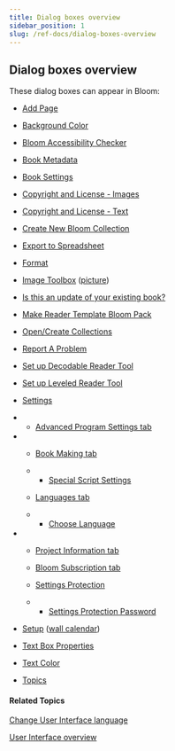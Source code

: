 ```yaml
---
title: Dialog boxes overview
sidebar_position: 1
slug: /ref-docs/dialog-boxes-overview
---
```


## Dialog boxes overview

These dialog boxes can appear in Bloom:

-   [Add Page](Add_Page_dialog_box.md)
    
-   [Background Color](Background_Color_dialog_box.md)
    
-   [Bloom Accessibility Checker](Bloom_Accessibility_Checker_dialog_box.md)
    
-   [Book Metadata](Book_Metadata_dialog_box.md)
    
-   [Book Settings](Book_Settings_dialog_box.md)
    
-   [Copyright and License - Images](Copyright_License_dialog_box_Images.md)
    
-   [Copyright and License - Text](Copyright_License_dialog_box_Text.md)
    
-   [Create New Bloom Collection](Create_New_Bloom_Collection_dialog_box.md)
    
-   [Export to Spreadsheet](Export_to_Spreadsheet_dialog_box.md)
    
-   [Format](Format_dialog_box.md)
    
-   [Image Toolbox](Image_Toolbox.md) ([picture](../../Tasks/Edit_tasks/Change_picture.md))
    
-   [Is this an update of your existing book?](Is_this_an_update_of_your_existing_book.md)
    
-   [Make Reader Template Bloom Pack](../../Tasks/Basic_tasks/Make_Reader_Template_BloomPack.md)
    
-   [Open/Create Collections](Open_Create_Collections_dialog_box.md)
    
-   [Report A Problem](Report_A_Problem_dialog_box.md)
    
-   [Set up Decodable Reader Tool](../../Tasks/Edit_tasks/Decodable_Reader_Tool/Set_up_Decodable_Reader_Tool_dialog_box.md)
    
-   [Set up Leveled Reader Tool](../../Tasks/Edit_tasks/Leveled_Reader_Tool/Set_up_Leveled_Reader_Tool_dialog_box.md)
    
-   [Settings](Settings_dialog_box.md)
    
-   -   [Advanced Program Settings tab](Settings_dialog_box.md)
        
-   -   [Book Making tab](../../Tasks/Basic_tasks/Select_front_matter_or_back_matter_from_a_pack.md)
        
    -   -   [Special Script Settings](../../Tasks/Basic_tasks/Select_front_matter_or_back_matter_from_a_pack.md)
            
    -   [Languages tab](Languages_tab.md)
        
    -   -   [Choose Language](../../Tasks/Basic_tasks/Change_languages.md)
            
-   -   [Project Information tab](../../Tasks/Basic_tasks/Enter_project_information.md)
        
    -   [Bloom Subscription tab](../../Tasks/Basic_tasks/Enter_Subscription_Code.md)
        
    -   [Settings Protection](Settings_Protection_dialog_box.md)
        
    -   -   [Settings Protection Password](Setting_Protection_Password_dialog_box.md)
            
-   [Setup](Setup_dialog_box.md) ([wall calendar](../../Tasks/Collections_tab_tasks/Make_a_wall_calendar.md))
    
-   [Text Box Properties](Text_Box_Properties_dialog_box.md)
    
-   [Text Color](Text_Color_dialog_box.md)
    
-   [Topics](Topics_dialog_box.md)
    

#### Related Topics

[Change User Interface language](../../Tasks/Basic_tasks/Change_User_Interface_language.md)

[User Interface overview](../User_Interface_overview.md)